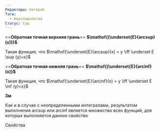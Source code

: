 ```yaml
---
Редакторы: Serepok
Тэги:
  - Конспирология
Статус: Сущ
---
```

  

==**Обратная точная верхняя грань**== **$\mathsf{(\underset{E}{arcsup}(x))}$**

Такая функция, что $\mathsf{\underset{E}{arcsup}(x) = y \iff \underset E \sup (y)=x}$

  

==**Обратная точная нижняя грань**== **$\mathsf{(\underset{E}{arcinf}(x)}$**

Такая функция, что $\mathsf{\underset{E}{arcinf}(x) = y \iff \underset E \inf (y)=x}$

  

**3м**

Как и в случае с неопределенными интегралами, результатом выполнения $\mathsf{arcsup}$ или $\mathsf{arcinf}$ является множество всех функций, для которых выполняется данное свойство

  

Свойства